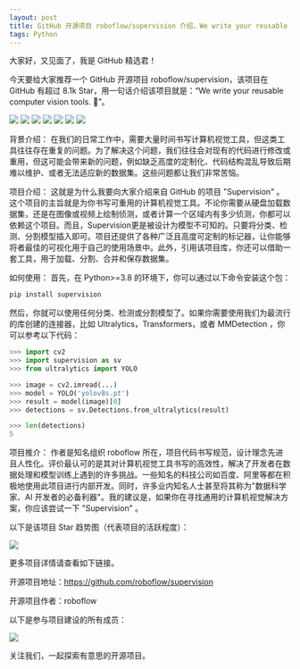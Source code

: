 ```yaml
---
layout: post
title: GitHub 开源项目 roboflow/supervision 介绍，We write your reusable computer vision tools. 💜
tags: Python
---
```


大家好，又见面了，我是 GitHub 精选君！

今天要给大家推荐一个 GitHub 开源项目 roboflow/supervision，该项目在 GitHub 有超过 8.1k Star，用一句话介绍该项目就是：“We write your reusable computer vision tools. 💜”。


![](https://github.com/roboflow/supervision/assets/26109316/54afdf1c-218c-4451-8f12-627fb85f1682)
![](https://github.com/SkalskiP/SkalskiP/assets/26109316/6913ff11-53c6-4341-8d90-eaff3023c3fd)
![](https://raw.githubusercontent.com/ultralytics/assets/main/social/logo-transparent.png)
![](https://raw.githubusercontent.com/ultralytics/assets/main/social/logo-transparent.png)
![](https://raw.githubusercontent.com/ultralytics/assets/main/social/logo-transparent.png)
![](https://raw.githubusercontent.com/ultralytics/assets/main/social/logo-transparent.png)
![](https://raw.githubusercontent.com/ultralytics/assets/main/social/logo-transparent.png)



背景介绍：
在我们的日常工作中，需要大量时间书写计算机视觉工具，但这类工具往往存在重复的问题。为了解决这个问题，我们往往会对现有的代码进行修改或重用，但这可能会带来新的问题，例如缺乏高度的定制化、代码结构混乱导致后期难以维护、或者无法适应新的数据集。这些问题都让我们非常苦恼。

项目介绍：
这就是为什么我要向大家介绍来自 GitHub 的项目 "Supervision" 。这个项目的主旨就是为你书写可重用的计算机视觉工具。不论你需要从硬盘加载数据集，还是在图像或视频上绘制侦测，或者计算一个区域内有多少侦测，你都可以依赖这个项目。而且，Supervision更是被设计为模型不可知的。只要将分类、检测、分割模型插入即可。项目还提供了各种广泛且高度可定制的标记器，让你能够将者最佳的可视化用于自己的使用场景中。此外，引用该项目库，你还可以借助一套工具，用于加载、分割、合并和保存数据集。

如何使用：
首先，在 Python>=3.8 的环境下，你可以通过以下命令安装这个包：
```bash
pip install supervision
```
然后，你就可以使用任何分类、检测或分割模型了。如果你需要使用我们为最流行的库创建的连接器，比如 Ultralytics，Transformers，或者 MMDetection ，你可以参考以下代码：
```python
>>> import cv2
>>> import supervision as sv
>>> from ultralytics import YOLO

>>> image = cv2.imread(...)
>>> model = YOLO('yolov8s.pt')
>>> result = model(image)[0]
>>> detections = sv.Detections.from_ultralytics(result)

>>> len(detections)
5
```

项目推介：
作者是知名组织 roboflow 所在，项目代码书写规范，设计理念先进且人性化。评价最认可的是其对计算机视觉工具书写的高效性，解决了开发者在数据处理和模型训练上遇到的许多挑战。一些知名的科技公司如百度、阿里等都在积极地使用此项目进行内部开发。同时，许多业内知名人士甚至将其称为"数据科学家、AI 开发者的必备利器"。我的建议是，如果你在寻找通用的计算机视觉解决方案，你应该尝试一下 "Supervision" 。


以下是该项目 Star 趋势图（代表项目的活跃程度）：

![](https://api.star-history.com/svg?repos=roboflow/supervision&type=Timeline)

更多项目详情请查看如下链接。

开源项目地址：https://github.com/roboflow/supervision 

开源项目作者：roboflow

以下是参与项目建设的所有成员：

![](https://contrib.rocks/image?repo=roboflow/supervision)

关注我们，一起探索有意思的开源项目。

